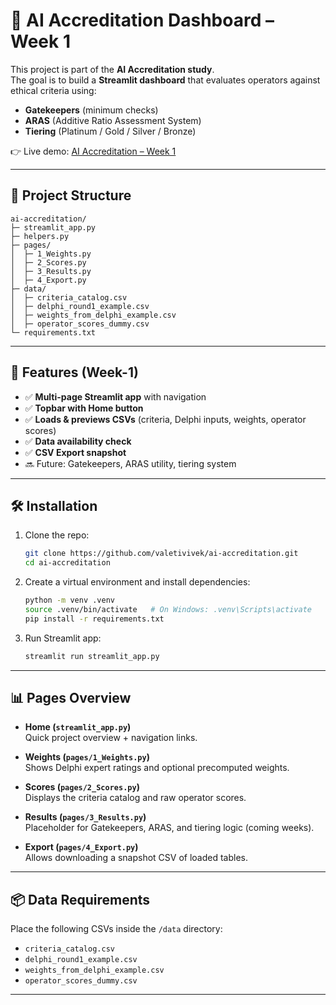 
# 🎯 AI Accreditation Dashboard – Week 1

This project is part of the **AI Accreditation study**.  
The goal is to build a **Streamlit dashboard** that evaluates operators against ethical criteria using:

- **Gatekeepers** (minimum checks)
- **ARAS** (Additive Ratio Assessment System)
- **Tiering** (Platinum / Gold / Silver / Bronze)

👉 Live demo: [AI Accreditation – Week 1](https://ai-accreditation.streamlit.app/)

---

## 📂 Project Structure

```
ai-accreditation/
├─ streamlit_app.py       
├─ helpers.py              
├─ pages/                  
│  ├─ 1_Weights.py          
│  ├─ 2_Scores.py         
│  ├─ 3_Results.py         
│  ├─ 4_Export.py          
├─ data/                   
│  ├─ criteria_catalog.csv
│  ├─ delphi_round1_example.csv
│  ├─ weights_from_delphi_example.csv
│  ├─ operator_scores_dummy.csv
└─ requirements.txt        
```

---

## 🚀 Features (Week-1)

- ✅ **Multi-page Streamlit app** with navigation
- ✅ **Topbar with Home button**
- ✅ **Loads & previews CSVs** (criteria, Delphi inputs, weights, operator scores)
- ✅ **Data availability check**
- ✅ **CSV Export snapshot**
- 🔜 Future: Gatekeepers, ARAS utility, tiering system

---

## 🛠 Installation

1. Clone the repo:
   ```bash
   git clone https://github.com/valetivivek/ai-accreditation.git
   cd ai-accreditation
   ```

2. Create a virtual environment and install dependencies:
   ```bash
   python -m venv .venv
   source .venv/bin/activate   # On Windows: .venv\Scripts\activate
   pip install -r requirements.txt
   ```

3. Run Streamlit app:
   ```bash
   streamlit run streamlit_app.py
   ```

---

## 📊 Pages Overview

- **Home (`streamlit_app.py`)**  
  Quick project overview + navigation links.

- **Weights (`pages/1_Weights.py`)**  
  Shows Delphi expert ratings and optional precomputed weights.

- **Scores (`pages/2_Scores.py`)**  
  Displays the criteria catalog and raw operator scores.

- **Results (`pages/3_Results.py`)**  
  Placeholder for Gatekeepers, ARAS, and tiering logic (coming weeks).

- **Export (`pages/4_Export.py`)**  
  Allows downloading a snapshot CSV of loaded tables.

---

## 📦 Data Requirements

Place the following CSVs inside the `/data` directory:

- `criteria_catalog.csv`
- `delphi_round1_example.csv`
- `weights_from_delphi_example.csv`
- `operator_scores_dummy.csv`

---
